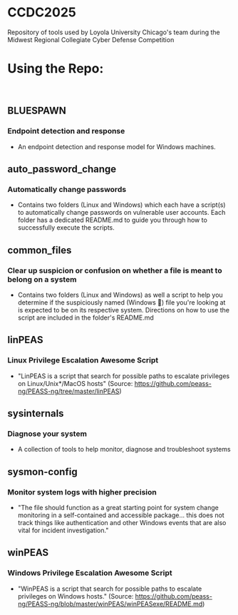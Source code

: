 # CCDC2025
Repository of tools used by Loyola University Chicago's team during the Midwest Regional Collegiate Cyber Defense Competition

# Using the Repo:
&nbsp;
&nbsp;
## BLUESPAWN
### Endpoint detection and response
* An endpoint detection and response model for Windows machines.

## auto_password_change
### Automatically change passwords
* Contains two folders (Linux and Windows) which each have a script(s) to automatically change passwords on vulnerable user accounts. Each folder has a dedicated README.md to guide you through how to successfully execute the scripts.

## common_files
### Clear up suspicion or confusion on whether a file is meant to belong on a system
* Contains two folders (Linux and Windows) as well a script to help you determine if the suspiciously named (Windows 👀) file you're looking at is expected to be on its respective system. Directions on how to use the script are included in the folder's README.md

## linPEAS
### Linux Privilege Escalation Awesome Script
* "LinPEAS is a script that search for possible paths to escalate privileges on Linux/Unix*/MacOS hosts" (Source: https://github.com/peass-ng/PEASS-ng/tree/master/linPEAS)

## sysinternals
### Diagnose your system
* A collection of tools to help monitor, diagnose and troubleshoot systems

## sysmon-config
### Monitor system logs with higher precision
* "The file should function as a great starting point for system change monitoring in a self-contained and accessible package... this does not track things like authentication and other Windows events that are also vital for incident investigation."

## winPEAS
### Windows Privilege Escalation Awesome Script
* "WinPEAS is a script that search for possible paths to escalate privileges on Windows hosts." (Source: https://github.com/peass-ng/PEASS-ng/blob/master/winPEAS/winPEASexe/README.md)